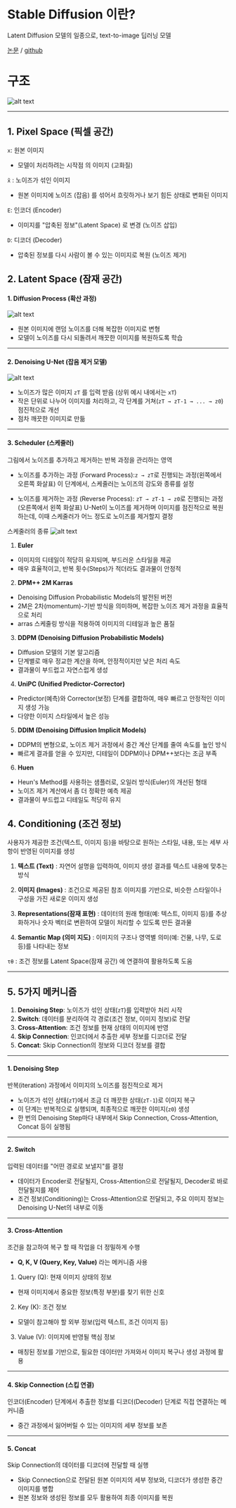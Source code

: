 # Stable Diffusion 이란?

Latent Diffusion 모델의 일종으로, text-to-image 딥러닝 모델



[논문](https://arxiv.org/abs/2112.10752)    /   [github](https://github.com/CompVis/stable-diffusion)



# 구조

![alt text](image/image01.png)


---

## 1. Pixel Space (픽셀 공간)

`x`: 원본 이미지

- 모델이 처리하려는 시작점 의 이미지 (고화질)

`x̃` : 노이즈가 섞인 이미지

- 원본 이미지에 노이즈 (잡음) 를 섞어서 흐릿하거나 보기 힘든 상태로 변화된 이미지

`E`: 인코더 (Encoder)

- 이미지를 "압축된 정보"(Latent Space) 로 변경 (노이즈 삽입)

`D`: 디코더 (Decoder)

- 압축된 정보를 다시 사람이 볼 수 있는 이미지로 복원 (노이즈 제거)



## 2. Latent Space (잠재 공간)

#### 1. Diffusion Process (확산 과정)

![alt text](image/image02.png)

- 원본 이미지에 랜덤 노이즈를 더해 복잡한 이미지로 변형
- 모델이 노이즈를 다시 되돌려서 깨끗한 이미지를 복원하도록 학습

---

#### 2. Denoising U-Net (잡음 제거 모델)

![alt text](image/image03.png)



- 노이즈가 많은 이미지 `zT` 를 입력 받음 (상위 예시 내에서는 `xT`)
- 작은 단위로 나누어 이미지를 처리하고, 각 단계를 거쳐(`zT → zT-1 → ... → z0`) 점진적으로 개선
- 점차 깨끗한 이미지로 만듦

---

#### 3. Scheduler (스케줄러)

그림에서 노이즈를 추가하고 제거하는 반복 과정을 관리하는 영역

- 노이즈를 추가하는 과정 (Forward Process):`z → zT`로 진행되는 과정(왼쪽에서 오른쪽 화살표)
이 단계에서, 스케줄러는 노이즈의 강도와 종류를 설정

- 노이즈를 제거하는 과정 (Reverse Process): `zT → zT-1 → z0`로 진행되는 과정(오른쪽에서 왼쪽 화살표)
U-Net이 노이즈를 제거하며 이미지를 점진적으로 복원하는데, 이때 스케줄러가 어느 정도로 노이즈를 제거할지 결정

스케줄러의 종류
![alt text](image/image04.png)

1. **Euler**
- 이미지의 디테일이 적당히 유지되며, 부드러운 스타일을 제공
- 매우 효율적이고, 반복 횟수(Steps)가 적더라도 결과물이 안정적

2. **DPM++ 2M Karras**
- Denoising Diffusion Probabilistic Models의 발전된 버전
- 2M은 2차(momentum)-기반 방식을 의미하며, 복잡한 노이즈 제거 과정을 효율적으로 처리
- arras 스케줄링 방식을 적용하여 이미지의 디테일과 높은 품질

3. **DDPM (Denoising Diffusion Probabilistic Models)**
- Diffusion 모델의 기본 알고리즘
- 단계별로 매우 정교한 계산을 하며, 안정적이지만 낮은 처리 속도
- 결과물이 부드럽고 자연스럽게 생성

4. **UniPC (Unified Predictor-Corrector)**
- Predictor(예측)와 Corrector(보정) 단계를 결합하여, 매우 빠르고 안정적인 이미지 생성 가능
- 다양한 이미지 스타일에서 높은 성능

5. **DDIM (Denoising Diffusion Implicit Models)**
- DDPM의 변형으로, 노이즈 제거 과정에서 중간 계산 단계를 줄여 속도를 높인 방식
- 빠르게 결과를 얻을 수 있지만, 디테일이 DDPM이나 DPM++보다는 조금 부족

6. **Huen**
- Heun's Method를 사용하는 샘플러로, 오일러 방식(Euler)의 개선된 형태
- 노이즈 제거 계산에서 좀 더 정확한 예측 제공
- 결과물이 부드럽고 디테일도 적당히 유지

## 4. Conditioning (조건 정보)

사용자가 제공한 조건(텍스트, 이미지 등)을 바탕으로 원하는 스타일, 내용, 또는 세부 사항이 반영된 이미지를 생성


1. **텍스트 (Text)** : 자연어 설명을 입력하여, 이미지 생성 결과를 텍스트 내용에 맞추는 방식

2. **이미지 (Images)** : 조건으로 제공된 참조 이미지를 기반으로, 비슷한 스타일이나 구성을 가진 새로운 이미지 생성

3. **Representations(잠재 표현)** : 데이터의 원래 형태(예: 텍스트, 이미지 등)를 추상화하거나 숫자 벡터로 변환하여 모델이 처리할 수 있도록 만든 결과물

4. **Semantic Map (의미 지도)** : 이미지의 구조나 영역별 의미(예: 건물, 나무, 도로 등)를 나타내는 정보


`τθ` : 조건 정보를 Latent Space(잠재 공간) 에 연결하여 활용하도록 도움



---

## 5. 5가지 메커니즘

1. **Denoising Step**: 노이즈가 섞인 상태(`zT`)를 입력받아 처리 시작
2. **Switch**: 데이터를 분리하여 각 경로(조건 정보, 이미지 정보)로 전달
3. **Cross-Attention**: 조건 정보를 현재 상태의 이미지에 반영
4. **Skip Connection**: 인코더에서 추출한 세부 정보를 디코더로 전달
5. **Concat**: Skip Connection의 정보와 디코더 정보를 결합

---

#### 1. Denoising Step

반복(iteration) 과정에서 이미지의 노이즈를 점진적으로 제거

- 노이즈가 섞인 상태(`zT`)에서 조금 더 깨끗한 상태(`zT-1`)로 이미지 복구
- 이 단계는 반복적으로 실행되며, 최종적으로 깨끗한 이미지(`z0`) 생성
- 한 번의 Denoising Step마다 내부에서 Skip Connection, Cross-Attention, Concat 등이 실행됨

---

#### 2. Switch

입력된 데이터를 "어떤 경로로 보낼지"를 결정

- 데이터가 Encoder로 전달될지, Cross-Attention으로 전달될지, Decoder로 바로 전달될지를 제어
- 조건 정보(Conditioning)는 Cross-Attention으로 전달되고, 주요 이미지 정보는 Denoising U-Net의 내부로 이동

---

#### 3. Cross-Attention

조건을 참고하여 복구 할 때 작업을 더 정밀하게 수행

- **Q, K, V (Query, Key, Value)** 라는 메커니즘 사용

1)  Query (Q): 현재 이미지 상태의 정보
- 현재 이미지에서 중요한 정보(특정 부분)를 찾기 위한 신호

2)  Key (K): 조건 정보
- 모델이 참고해야 할 외부 정보(입력 텍스트, 조건 이미지 등)

3)  Value (V): 이미지에 반영될 핵심 정보
- 매칭된 정보를 기반으로, 필요한 데이터만 가져와서 이미지 복구나 생성 과정에 활용

---

#### 4. Skip Connection (스킵 연결)

인코더(Encoder) 단계에서 추출한 정보를 디코더(Decoder) 단계로 직접 연결하는 메커니즘

- 중간 과정에서 잃어버릴 수 있는 이미지의 세부 정보를 보존

---

#### 5. Concat

Skip Connection의 데이터를 디코더에 전달할 때 실행

- Skip Connection으로 전달된 원본 이미지의 세부 정보와, 디코더가 생성한 중간 이미지를 병합
- 원본 정보와 생성된 정보를 모두 활용하여 최종 이미지를 복원


